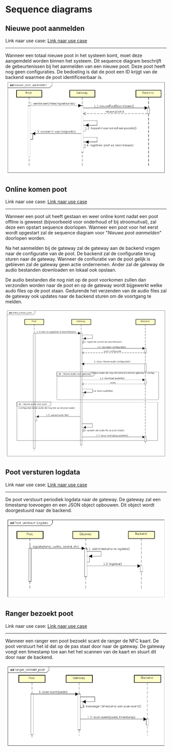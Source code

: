 # Sequence diagrams

## Nieuwe poot aanmelden
Link naar use case: [Link naar use case](linktousecase.nl) 

---
Wanneer een totaal nieuwe poot in het systeem komt, moet deze aangemdeld worden binnen het systeem. Dit sequence diagram beschrijft de gebeurtenissen bij het aanmelden van een nieuwe poot. Deze poot heeft nog geen configuraties. De bedoeling is dat de poot een ID krijgt van de backend waarmee de poot identificeerbaar is. 
![Nieuwe poot aanmelden](nieuwe_poot_aanmelden.png) 

## Online komen poot
Link naar use case: [Link naar use case](linktousecase.nl) 

---
Wanneer een poot uit heeft gestaan en weer online komt nadat een poot offline is geweest (bijvoorbeeld voor onderhoud of bij stroomuitval), zal deze een opstart sequence doorlopen. Wanneer een poot voor het eerst wordt opgestart zal de sequence diagram voor "*Nieuwe poot aanmelden*" doorlopen worden. 

Na het aanmelden bij de gateway zal de gateway aan de backend vragen naar de configuratie van de poot. De backend zal de configuratie terug sturen naar de gateway. Wanneer de confiuratie van de poot gelijk is gebleven zal de gateway geen actie ondernemen. Ander zal de gateway de audio bestanden downloaden en lokaal ook opslaan. 

De audio bestanden die nog niet op de poot voorkomen zullen dan verzonden worden naar de poot en op de gateway wordt bijgewerkt welke audo files op de poot staan. Gedurende het verzenden van de audio files zal de gateway ook updates naar de backend sturen om de voortgang te melden.


![Online komen poot](online_komen_poot.png) 

## Poot versturen logdata
Link naar use case: [Link naar use case](linktousecase.nl) 

---
De poot verstuurt periodiek logdata naar de gateway. De gateway zal een timestamp toevoegen en een JSON object opbouwen. Dit object wordt doorgestuurd naar de backend.

![Versutren logdata](Poot_verstuurt_Logdata.png)


## Ranger bezoekt poot
Link naar use case: [Link naar use case](linktousecase.nl) 

---
Wanneer een ranger een poot bezoekt scant de ranger de NFC kaart. De poot verstuurt het id dat op de pas staat door naar de gateway. De gateway voegt een timestamp toe aan het het scannen van de kaart en stuurt dit door naar de backend. 

![Ranger bezoekt poot](ranger_bezoekt_poot.png)
